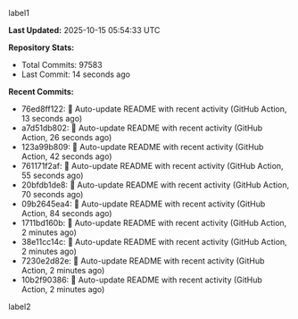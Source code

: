 
label1 
<!-- ACTIVITY_START -->
**Last Updated:** 2025-10-15 05:54:33 UTC

**Repository Stats:**
- Total Commits: 97583
- Last Commit: 14 seconds ago

**Recent Commits:**
- 76ed8ff122: 🤖 Auto-update README with recent activity (GitHub Action, 13 seconds ago)
- a7d51db802: 🤖 Auto-update README with recent activity (GitHub Action, 26 seconds ago)
- 123a99b809: 🤖 Auto-update README with recent activity (GitHub Action, 42 seconds ago)
- 761171f2af: 🤖 Auto-update README with recent activity (GitHub Action, 55 seconds ago)
- 20bfdb1de8: 🤖 Auto-update README with recent activity (GitHub Action, 70 seconds ago)
- 09b2645ea4: 🤖 Auto-update README with recent activity (GitHub Action, 84 seconds ago)
- 1711bd160b: 🤖 Auto-update README with recent activity (GitHub Action, 2 minutes ago)
- 38e11cc14c: 🤖 Auto-update README with recent activity (GitHub Action, 2 minutes ago)
- 7230e2d82e: 🤖 Auto-update README with recent activity (GitHub Action, 2 minutes ago)
- 10b2f90386: 🤖 Auto-update README with recent activity (GitHub Action, 2 minutes ago)
<!-- ACTIVITY_END -->

label2
